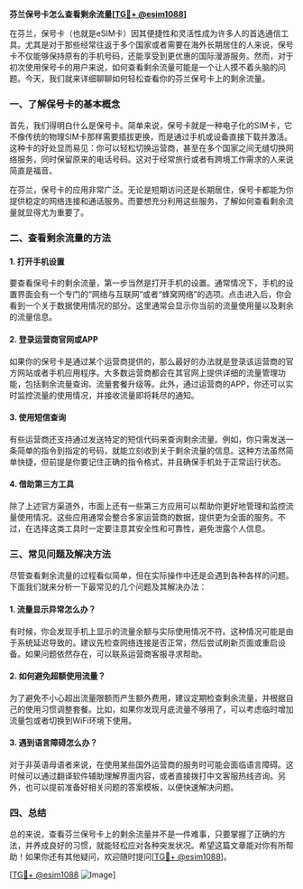 **芬兰保号卡怎么查看剩余流量[[TG💪+ @esim1088](https://t.me/s/esim1088)]**

在芬兰，保号卡（也就是eSIM卡）因其便捷性和灵活性成为许多人的首选通信工具。尤其是对于那些经常往返于多个国家或者需要在海外长期居住的人来说，保号卡不仅能够保持原有的手机号码，还能享受到更优惠的国际漫游服务。然而，对于初次使用保号卡的用户来说，如何查看剩余流量可能是一个让人摸不着头脑的问题。今天，我们就来详细聊聊如何轻松查看你的芬兰保号卡上的剩余流量。

### 一、了解保号卡的基本概念

首先，我们得明白什么是保号卡。简单来说，保号卡就是一种电子化的SIM卡，它不像传统的物理SIM卡那样需要插拔更换，而是通过手机或设备直接下载并激活。这种卡的好处显而易见：你可以轻松切换运营商，甚至在多个国家之间无缝切换网络服务，同时保留原来的电话号码。这对于经常旅行或者有跨境工作需求的人来说简直是福音。

在芬兰，保号卡的应用非常广泛。无论是短期访问还是长期居住，保号卡都能为你提供稳定的网络连接和通话服务。而要想充分利用这些服务，了解如何查看剩余流量就显得尤为重要了。

### 二、查看剩余流量的方法

#### 1. 打开手机设置

要查看保号卡的剩余流量，第一步当然是打开手机的设置。通常情况下，手机的设置界面会有一个专门的“网络与互联网”或者“蜂窝网络”的选项。点击进入后，你会看到一个关于数据使用情况的部分。这里通常会显示你当前的流量使用量以及剩余的流量信息。

#### 2. 登录运营商官网或APP

如果你的保号卡是通过某个运营商提供的，那么最好的办法就是登录该运营商的官方网站或者手机应用程序。大多数运营商都会在其官网上提供详细的流量管理功能，包括剩余流量查询、流量套餐升级等。此外，通过运营商的APP，你还可以实时监控流量的使用情况，并接收流量即将耗尽的通知。

#### 3. 使用短信查询

有些运营商还支持通过发送特定的短信代码来查询剩余流量。例如，你只需发送一条简单的指令到指定的号码，就能立刻收到关于剩余流量的信息。这种方法虽然简单快捷，但前提是你要记住正确的指令格式，并且确保手机处于正常运行状态。

#### 4. 借助第三方工具

除了上述官方渠道外，市面上还有一些第三方应用可以帮助你更好地管理和监控流量使用情况。这些应用通常会整合多家运营商的数据，提供更为全面的服务。不过，在选择这类工具时一定要注意其安全性和可靠性，避免泄露个人信息。

### 三、常见问题及解决方法

尽管查看剩余流量的过程看似简单，但在实际操作中还是会遇到各种各样的问题。下面我们就来分析一下最常见的几个问题及其解决办法：

#### 1. 流量显示异常怎么办？

有时候，你会发现手机上显示的流量余额与实际使用情况不符。这种情况可能是由于系统延迟导致的。建议先检查网络连接是否正常，然后尝试刷新页面或重启设备。如果问题依然存在，可以联系运营商客服寻求帮助。

#### 2. 如何避免超额使用流量？

为了避免不小心超出流量限额而产生额外费用，建议定期检查剩余流量，并根据自己的使用习惯调整套餐。比如，如果你发现月底流量不够用了，可以考虑临时增加流量包或者切换到WiFi环境下使用。

#### 3. 遇到语言障碍怎么办？

对于非英语母语者来说，在使用某些国外运营商的服务时可能会面临语言障碍。这时候可以通过翻译软件辅助理解界面内容，或者直接拨打中文客服热线咨询。另外，也可以提前准备好相关问题的答案模板，以便快速解决问题。

### 四、总结

总的来说，查看芬兰保号卡上的剩余流量并不是一件难事，只要掌握了正确的方法，并养成良好的习惯，就能轻松应对各种突发状况。希望这篇文章能对你有所帮助！如果你还有其他疑问，欢迎随时提问[[TG💪+ @esim1088](https://t.me/s/esim1088)]。

[[TG💪+ @esim1088](https://t.me/s/esim1088) ![Image](https://i.postimg.cc/4NQfJmqS/Snipaste-2025-05-13-00-14-12.png)]